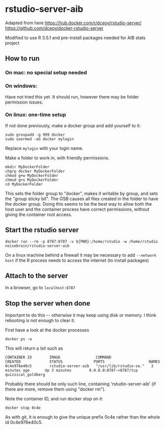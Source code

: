 # rstudio-server-aib

Adapted from here https://hub.docker.com/r/dceoy/rstudio-server/  https://github.com/dceoy/docker-rstudio-server

Modified to use R 3.5.1 and pre-install packages needed for AIB stats project

## How to run

### On mac: no special setup needed

### On windows: 

Have not tried this yet. It should run, however there may be folder permission issues.

### On linux: one-time setup

If not done previously, make a docker group and add yourself to it:

    sudo groupadd -g 999 docker
    sudo usermod -aG docker mylogin

Replace `mylogin` with your login name.

Make a folder to work in, with friendly permissions.

    mkdir MyDockerFolder
    chgrp docker MyDockerFolder
    chmod g+w MyDockerFolder
    chmod g+s MyDockerFolder
    cd MyDockerFolder 

This sets the folder group to "docker", makes it writable by group, and sets the "group sticky bit". The GSB causes all files created in the folder to have the docker group. Doing this seems to be the best way to allow both the host user and the container process have correct permissions, without giving the container root access.

## Start the rstudio server

    docker run --rm -p 8787:8787 -v ${PWD}:/home/rstudio -w /home/rstudio noisebrain/rstudio-server-aib

On a linux machine behind a firewall it may be necessary to add `--network host` if the R process needs to access the internet (to install packages)

## Attach to the server

In a browser, go to `localhost:8787`

## Stop the server when done

Important to do this -- otherwise it may keep using disk or memory. I think rebooting is not enough to clear it.

First have a look at the docker processes

    docker ps -a

This will return a lsit such as 

    CONTAINER ID        IMAGE                COMMAND                  CREATED             STATUS              PORTS                    NAMES
    0c4e976e40c5        rstudio-server-aib   "/usr/lib/rstudio-se."   3 minutes ago       Up 3 minutes        0.0.0.0:8787->8787/tcp   quizzical_goldberg

Probably there should be only such line, containing 'rstudio-server-aib' (if there are more, remove them using "docker rm").

Note the container ID, and run docker stop on it:

    docker stop 0c4e

As with git, it is enough to give the unique prefix 0c4e rather than the whole id 0c4e976e40c5.

